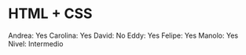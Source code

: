 # HTML + CSS

Andrea: Yes
Carolina: Yes
David: No
Eddy: Yes
Felipe: Yes
Manolo: Yes
Nivel: Intermedio